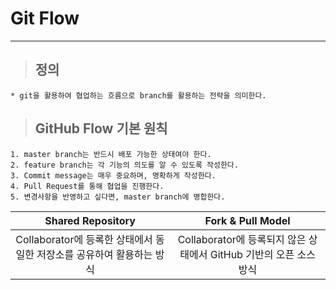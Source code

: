 # Git Flow
---
> ## 정의
    * git을 활용하여 협업하는 흐름으로 branch를 활용하는 전략을 의미한다.

> ## GitHub Flow 기본 원칙
    1. master branch는 반드시 배포 가능한 상태여야 한다.
    2. feature branch는 각 기능의 의도를 알 수 있도록 작성한다.
    3. Commit message는 매우 중요하며, 명확하게 작성한다.
    4. Pull Request를 통해 협업을 진행한다.
    5. 변경사항을 반영하고 싶다면, master branch에 병합한다.

|Shared Repository|Fork & Pull Model|
|:---:|:---:|
|Collaborator에 등록한 상태에서 동일한 저장소를 공유하여 활용하는 방식|Collaborator에 등록되지 않은 상태에서 GitHub 기반의 오픈 소스 방식|